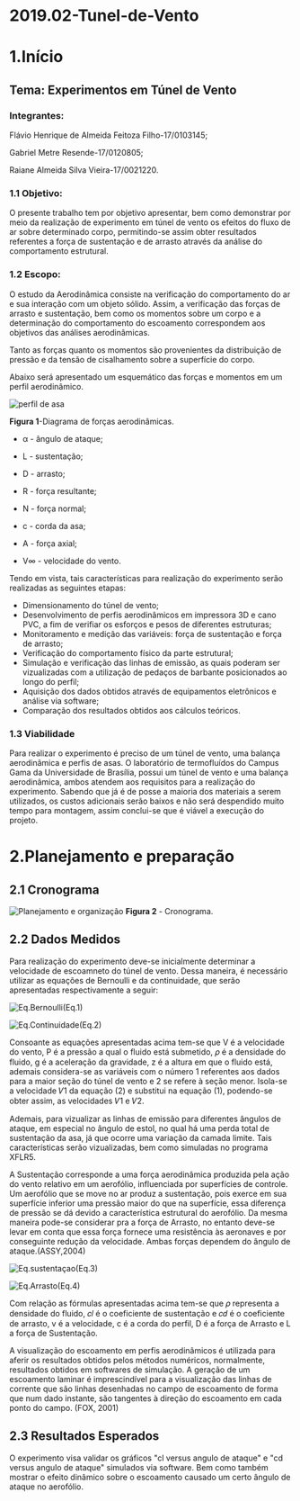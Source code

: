 # 2019.02-Tunel-de-Vento
# 1.Início
## Tema: Experimentos em Túnel de Vento
### Integrantes:
Flávio Henrique de Almeida Feitoza Filho-17/0103145;

Gabriel Metre Resende-17/0120805;

Raiane Almeida Silva Vieira-17/0021220.
### 1.1 Objetivo:
 O presente trabalho tem por objetivo apresentar, bem como demonstrar por meio da realização de experimento em túnel de vento os efeitos do fluxo de ar sobre determinado corpo, permitindo-se assim obter resultados referentes a força de sustentação e de arrasto através da análise do comportamento estrutural. 
### 1.2 Escopo:
O estudo da Aerodinâmica consiste na verificação do comportamento do ar e sua interação com um objeto sólido. Assim, a verificação das forças de arrasto e sustentação, bem como os momentos sobre um corpo e a determinação do comportamento do escoamento correspondem aos objetivos das análises aerodinâmicas.

Tanto as forças quanto os momentos são provenientes da distribuição de pressão e da tensão de cisalhamento sobre a superfície do corpo.

Abaixo será apresentado um esquemático das forças e momentos em um perfil aerodinâmico.

![perfil de asa](https://github.com/laboratorio-de-dinamica-dos-fluidos/2019.02-Tunel-de-Vento/blob/master/perfil%20de%20asa.PNG)

**Figura 1**-Diagrama de forças aerodinâmicas.

- &alpha; - ângulo de ataque;

- L - sustentação;

- D - arrasto;

- R - força resultante;

- N - força normal;

- c - corda da asa; 

- A - força axial; 

- V&infin; - velocidade do vento. 

Tendo em vista, tais características para realização do experimento serão realizadas as seguintes etapas:
- Dimensionamento do túnel de vento;
- Desenvolvimento de perfis aerodinâmicos em impressora 3D e cano PVC, a fim de verifiar os esforços e pesos de diferentes estruturas; 
- Monitoramento e medição das variáveis: força de sustentação e força de arrasto;
- Verificação do comportamento físico da parte estrutural;
- Simulação e verificação das linhas de emissão, as quais poderam ser vizualizadas com a utilização de pedaços de barbante posicionados ao longo do perfil; 
- Aquisição dos dados obtidos através de equipamentos eletrônicos e análise via software;
- Comparação dos resultados obtidos aos cálculos teóricos.
### 1.3 Viabilidade
Para realizar o experimento é preciso de um túnel de vento, uma balança aerodinâmica e perfis de asas. O laboratório de termofluídos do Campus Gama da Universidade de Brasília, possui um túnel de vento e uma balança aerodinâmica, ambos atendem aos requisitos para a realização do experimento. Sabendo que já é de posse a maioria dos materiais a serem utilizados, os custos adicionais serão baixos e não será despendido muito tempo para montagem, assim conclui-se que é viável a execução do projeto. 

 # 2.Planejamento e preparação
 ## 2.1 Cronograma
 
![Planejamento e organização](https://github.com/laboratorio-de-dinamica-dos-fluidos/2019.02-Tunel-de-Vento/blob/master/Planejamento%20e%20Organiza%C3%A7%C3%A3o.jpg)
 **Figura 2** - Cronograma.
 ## 2.2 Dados Medidos
 Para realização do experimento deve-se inicialmente determinar a velocidade de escoamneto do túnel de vento. Dessa maneira, é necessário utilizar as equações de Bernoulli e da continuidade, que serão apresentadas respectivamente a seguir:
 
 ![Eq.Bernoulli](https://github.com/laboratorio-de-dinamica-dos-fluidos/2019.02-Tunel-de-Vento/blob/master/Eq.Bernoulli.PNG)(Eq.1)
 
 ![Eq.Continuidade](https://github.com/laboratorio-de-dinamica-dos-fluidos/2019.02-Tunel-de-Vento/blob/master/Eq.Continuidade.PNG)(Eq.2)
 
 Consoante as equações apresentadas acima tem-se que V é a velocidade do vento, P é a pressão a qual o fluido está submetido, 𝜌 é
a densidade do fluido, g é a aceleração da gravidade, z é a altura em que o fluido está, ademais considera-se as
variáveis com o número 1 referentes aos dados para a maior seção do túnel de vento e 2 se refere à
seção menor. Isola-se a velocidade 𝑉1 da equação (2) e substitui na equação (1), podendo-se obter assim, as velocidades 𝑉1 e 𝑉2.

 Ademais, para vizualizar as linhas de emissão para diferentes ângulos de ataque, em especial no ângulo de estol, no qual há uma perda total de sustentação da asa, já que ocorre uma variação da camada limite. Tais características serão vizualizadas, bem como simuladas no programa XFLR5.
 
 A Sustentação corresponde a uma força aerodinâmica produzida pela ação do vento relativo
em um aerofólio, influenciada por superfícies de controle. Um aerofólio que se move no ar produz a sustentação, pois exerce em sua
superfície inferior uma pressão maior do que na superfície, essa diferença de pressão se dá devido a característica estrutural do aerofólio. Da mesma maneira pode-se considerar pra a força de Arrasto, no entanto deve-se levar em conta que essa força fornece uma resistência às aeronaves e por conseguinte redução da velocidade. Ambas forças dependem do ângulo de ataque.(ASSY,2004)

![Eq.sustentaçao](https://github.com/laboratorio-de-dinamica-dos-fluidos/2019.02-Tunel-de-Vento/blob/master/Eq.sustenta%C3%A7ao.PNG)(Eq.3)

![Eq.Arrasto](https://github.com/laboratorio-de-dinamica-dos-fluidos/2019.02-Tunel-de-Vento/blob/master/Eq.arrasto.PNG)(Eq.4)

Com relação as fórmulas apresentadas acima tem-se que 𝜌 representa a densidade do fluido, 𝑐𝑙 é o coeficiente de sustentação e 𝑐𝑑 é o
coeficiente de arrasto, v é a velocidade, c é a corda do perfil, D é a força de Arrasto e L a força de Sustentação.

A visualização do escoamento em perfis aerodinâmicos é utilizada para aferir os resultados obtidos pelos métodos numéricos, normalmente, resultados obtidos em softwares
de simulação. A geração de um escoamento laminar é imprescindível para a visualização
das linhas de corrente que são linhas desenhadas no campo de escoamento de forma que
num dado instante, são tangentes à direção do escoamento em cada ponto do campo.
(FOX, 2001)

## 2.3 Resultados Esperados
 O experimento visa validar os gráficos "cl versus angulo de ataque" e "cd versus angulo de ataque" simulados via software. Bem como também mostrar o efeito dinâmico sobre o escoamento causado um certo ângulo de ataque no aerofólio.

